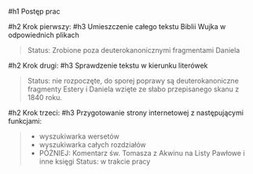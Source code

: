 #h1 Postęp prac

#h2 Krok pierwszy:
#h3 Umieszczenie całego tekstu Biblii Wujka w odpowiednich plikach
>Status: Zrobione poza deuterokanonicznymi fragmentami Daniela

#h2 Krok drugi:
#h3 Sprawdzenie tekstu w kierunku literówek
>Status: nie rozpoczęte, do sporej poprawy są deuterokanoniczne fragmenty Estery i Daniela wzięte ze słabo przepisanego skanu z 1840 roku.

#h2 Krok trzeci:
#h3 Przygotowanie strony internetowej z następującymi funkcjami:
>- wyszukiwarka wersetów
>- wyszukiwarka całych rozdziałów
>- PÓŻNIEJ: Komentarz św. Tomasza z Akwinu na Listy Pawłowe i inne księgi
>Status: w trakcie pracy
